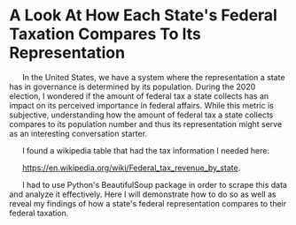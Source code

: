 # A Look At How Each State's Federal Taxation Compares To Its Representation

&nbsp;&nbsp;&nbsp;&nbsp;&nbsp;&nbsp;In the United States, we have a system where the representation a state has in governance is determined by its population. During the 2020 election, I wondered if the amount of federal tax a state collects has an impact on its perceived importance in federal affairs. While this metric is subjective, understanding how the amount of federal tax a state collects compares to its population number and thus its representation might serve as an interesting conversation starter.
  
&nbsp;&nbsp;&nbsp;&nbsp;&nbsp;&nbsp;I found a wikipedia table that had the tax information I needed here: 

&nbsp;&nbsp;&nbsp;&nbsp;&nbsp;&nbsp;https://en.wikipedia.org/wiki/Federal_tax_revenue_by_state. 

&nbsp;&nbsp;&nbsp;&nbsp;&nbsp;&nbsp;I had to use Python's BeautifulSoup package in order to scrape this data and analyze it effectively. Here I will demonstrate how to do so as well as reveal my findings of how a state's federal representation compares to their federal taxation. 
